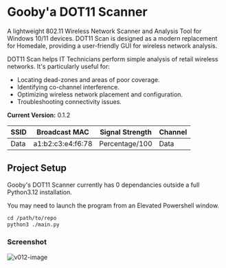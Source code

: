 # Gooby'a DOT11 Scanner

A lightweight 802.11 Wireless Network Scanner and Analysis Tool for Windows 10/11 devices. DOT11 Scan is designed as a modern replacement for Homedale, providing a user-friendly GUI for wireless network analysis.

DOT11 Scan helps IT Technicians perform simple analysis of retail wireless networks. It's particularly useful for:

- Locating dead-zones and areas of poor coverage.
- Identifying co-channel interference.
- Optimizing wireless network placement and configuration.
- Troubleshooting connectivity issues.

**Current Version:** 0.1.2

| **SSID** | **Broadcast MAC** | **Signal Strength**| **Channel** |
| --- | --- | --- | --- |
| Data | a1:b2:c3:e4:f6:78 | Percentage/100 | Data |

## Project Setup

Gooby's DOT11 Scanner currently has 0 dependancies outside a full Python3.12 installation.

You may need to launch the program from an Elevated Powershell window.

```txt
cd /path/to/repo
python3 ./main.py
```
### Screenshot
![v012-image](https://github.com/user-attachments/assets/479812a5-e6dc-4b69-a7c6-453d2b210912)

